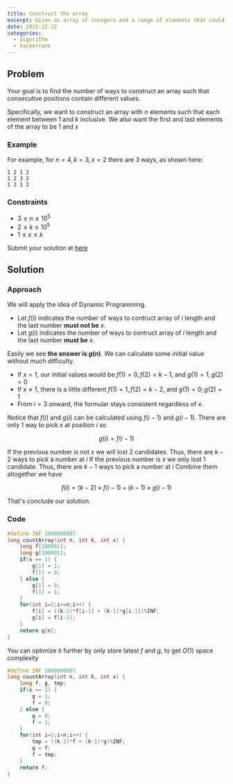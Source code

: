 ```yaml
---
title: Construct the array
excerpt: Given an array of integers and a range of elements that could be in the array, the problem is to find the number of ways to construct the array such that the array has exactly K distinct integers in it
date: 2022-12-22
categories:
  - algorithm
  - hackerrank
---
```


## Problem

Your goal is to find the number of ways to construct an array such that consecutive positions contain different values.

Specifically, we want to construct an array with $n$ elements such that each element between $1$ and $k$ inclusive. We also want the first and last elements of the array to be $1$ and $x$

### Example

For example, for $n=4, k=3, x=2$ there are $3$ ways, as shown here:

```
1 2 1 2
1 2 3 2
1 3 1 2
```

### Constraints

- $3 \leq n \leq 10^5$
- $2 \leq k \leq 10^5$
- $1 \leq x \leq k$

Submit your solution at [here](https://www.hackerrank.com/challenges/construct-the-array)

## Solution

### Approach

We will apply the idea of Dynamic Programming.

- Let $f(i)$ indicates the number of ways to contruct array of $i$ length and the last number **must not be** $x$.
- Let $g(i)$ indicates the number of ways to contruct array of $i$ length and the last number **must be** $x$.

Easily we see **the answer is $g(n)$**.
We can calculate some initial value without much difficulty.

- If $x = 1$, our initial values would be $f(1) = 0, f(2) = k - 1$, and $g(1) = 1, g(2) = 0$
- If $x \neq 1$, there is a little different $f(1) = 1, f(2) = k - 2$, and $g(1) = 0;g(2) = 1$
- From $i=3$ onward, the formular stays consistent regardless of $x$.

Notice that $f(i)$ and $g(i)$ can be calculated using $f(i-1)$ and $g(i-1)$.
There are only 1 way to pick $x$ at position $i$ so

$$
g(i) = f(i - 1)
$$

If the previous number is not $x$ we will lost 2 candidates. Thus, there are $k - 2$ ways to pick a number at $i$
If the previous number is $x$ we only lost 1 candidate. Thus, there are $k - 1$ ways to pick a number at $i$
Combine them altogether we have

$$
f(i) = (k - 2) \times f(i - 1) + (k - 1) \times g(i - 1)
$$

That's conclude our solution.

### Code

```cpp
#define INF 1000000007
long countArray(int n, int k, int x) {
    long f[100001];
    long g[100001];
    if(x == 1) {
        g[1] = 1;
        f[1] = 0;
    } else {
        g[1] = 0;
        f[1] = 1;
    }
    for(int i=2;i<=n;i++) {
        f[i] = ((k-2)*f[i-1] + (k-1)*g[i-1])%INF;
        g[i] = f[i-1];
    }
    return g[n];
}
```

You can optimize it further by only store latest $f$ and $g$, to get $O(1)$ space complexity

```cpp
#define INF 1000000007
long countArray(int n, int k, int x) {
    long f, g, tmp;
    if(x == 1) {
        g = 1;
        f = 0;
    } else {
        g = 0;
        f = 1;
    }
    for(int i=2;i<n;i++) {
        tmp = ((k-2)*f + (k-1)*g)%INF;
        g = f;
        f = tmp;
    }
    return f;
}
```
